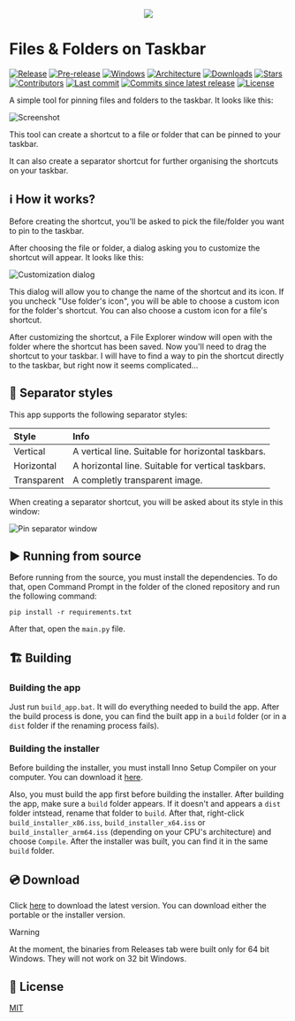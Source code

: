 <div align="center">
    <img src="assets/banner.png">
</div>

# Files & Folders on Taskbar
[![Release](https://img.shields.io/github/v/release/Valer100/Files-and-Folders-on-Taskbar?label=stable)](https://github.com/Valer100/Files-and-Folders-on-Taskbar/releases/latest)
[![Pre-release](https://img.shields.io/github/v/release/Valer100/Files-and-Folders-on-Taskbar?include_prereleases&label=pre-release)](https://github.com/Valer100/Files-and-Folders-on-Taskbar/releases)
[![Windows](https://img.shields.io/badge/windows-10+-blue)]()
[![Architecture](https://img.shields.io/badge/architecture-x64-blue)]()
[![Downloads](https://img.shields.io/github/downloads/Valer100/Files-and-Folders-on-Taskbar/total)](https://github.com/Valer100/Files-and-Folders-on-Taskbar/releases)
[![Stars](https://img.shields.io/github/stars/Valer100/Files-and-Folders-on-Taskbar?style=flat&color=yellow)](https://github.com/Valer100/Files-and-Folders-on-Taskbar/stargazers)
[![Contributors](https://img.shields.io/github/contributors/Valer100/Files-and-Folders-on-Taskbar)](https://github.com/Valer100/Files-and-Folders-on-Taskbar/graphs/contributors)
[![Last commit](https://img.shields.io/github/last-commit/Valer100/Files-and-Folders-on-Taskbar)](https://github.com/Valer100/Files-and-Folders-on-Taskbar/commits/main)
[![Commits since latest release](https://img.shields.io/github/commits-since/Valer100/Files-and-Folders-on-Taskbar/latest)](https://github.com/Valer100/Files-and-Folders-on-Taskbar/commits/main)
[![License](https://img.shields.io/github/license/Valer100/Files-and-Folders-on-Taskbar)](https://github.com/Valer100/Files-and-Folders-on-Taskbar/blob/main/LICENSE)

A simple tool for pinning files and folders to the taskbar. It looks like this:

![Screenshot](assets/screenshot.png)

This tool can create a shortcut to a file or folder that can be pinned to your taskbar. 

It can also create a separator shortcut for further organising the shortcuts on your taskbar.

## ℹ️ How it works?
Before creating the shortcut, you'll be asked to pick the file/folder you want to pin to the taskbar. 

After choosing the file or folder, a dialog asking you to customize the shortcut will appear. It looks like this:

![Customization dialog](assets/screenshot_shortcut_customization.png)

This dialog will allow you to change the name of the shortcut and its icon. If you uncheck "Use folder's icon", you will be able to choose a custom icon for the folder's shortcut. You can also choose a custom icon for a file's shortcut.

After customizing the shortcut, a File Explorer window will open with the folder where the shortcut has been saved. Now you'll need to drag the shortcut to your taskbar. I will have to find a way to pin the shortcut directly to the taskbar, but right now it seems complicated...

## 🎨 Separator styles
This app supports the following separator styles:

| Style | Info |
|:------|:-----|
| Vertical | A vertical line. Suitable for horizontal taskbars.
| Horizontal | A horizontal line. Suitable for vertical taskbars.
| Transparent | A completly transparent image.

When creating a separator shortcut, you will be asked about its style in this window:

![Pin separator window](assets/screenshot_separators.png)

## ▶️ Running from source
Before running from the source, you must install the dependencies. To do that, open Command Prompt in the folder of the cloned repository and run the following command:

```
pip install -r requirements.txt
```

After that, open the `main.py` file.

## 🏗️ Building

### Building the app
Just run `build_app.bat`. It will do everything needed to build the app. After the build process is done, you can find the built app in a `build` folder (or in a `dist` folder if the renaming process fails).

### Building the installer
Before building the installer, you must install Inno Setup Compiler on your computer. You can download it [here](https://jrsoftware.org/isdl.php/).

Also, you must build the app first before building the installer. After building the app, make sure a `build` folder appears. If it doesn't and appears a `dist` folder intstead, rename that folder to `build`. After that, right-click `build_installer_x86.iss`, `build_installer_x64.iss` or `build_installer_arm64.iss` (depending on your CPU's architecture) and choose `Compile`. After the installer was built, you can find it in the same `build` folder.

## 💿 Download
Click [here](https://github.com/Valer100/Files-and-Folders-on-Taskbar/releases/latest) to download the latest version. You can download either the portable or the installer version.

> [!WARNING]
> At the moment, the binaries from Releases tab were built only for 64 bit Windows. They will not work on 32 bit Windows.

## 📜 License
[MIT](https://github.com/Valer100/Files-and-Folders-on-Taskbar/blob/main/LICENSE)
